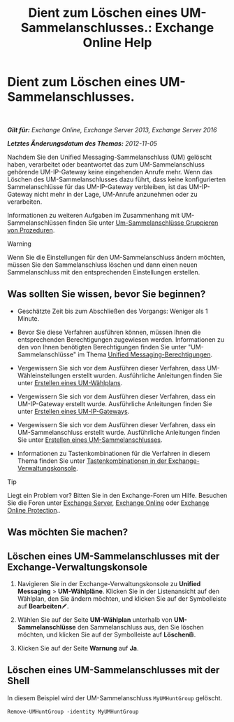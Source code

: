 ﻿---
title: 'Dient zum Löschen eines UM-Sammelanschlusses.: Exchange Online Help'
TOCTitle: Dient zum Löschen eines UM-Sammelanschlusses.
ms:assetid: 11ac102d-b58d-486c-85b6-e096428e556d
ms:mtpsurl: https://technet.microsoft.com/de-de/library/Aa996318(v=EXCHG.150)
ms:contentKeyID: 50554777
ms.date: 05/23/2018
mtps_version: v=EXCHG.150
ms.translationtype: MT
---

# Dient zum Löschen eines UM-Sammelanschlusses.

 

_**Gilt für:** Exchange Online, Exchange Server 2013, Exchange Server 2016_

_**Letztes Änderungsdatum des Themas:** 2012-11-05_

Nachdem Sie den Unified Messaging-Sammelanschluss (UM) gelöscht haben, verarbeitet oder beantwortet das zum UM-Sammelanschluss gehörende UM-IP-Gateway keine eingehenden Anrufe mehr. Wenn das Löschen des UM-Sammelanschlusses dazu führt, dass keine konfigurierten Sammelanschlüsse für das UM-IP-Gateway verbleiben, ist das UM-IP-Gateway nicht mehr in der Lage, UM-Anrufe anzunehmen oder zu verarbeiten.

Informationen zu weiteren Aufgaben im Zusammenhang mit UM-Sammelanschlüssen finden Sie unter [Um-Sammelanschlüsse Gruppieren von Prozeduren](um-hunt-group-procedures-exchange-2013-help.md).


> [!WARNING]
> Wenn Sie die Einstellungen für den UM-Sammelanschluss ändern möchten, müssen Sie den Sammelanschluss löschen und dann einen neuen Sammelanschluss mit den entsprechenden Einstellungen erstellen.



## Was sollten Sie wissen, bevor Sie beginnen?

  - Geschätzte Zeit bis zum Abschließen des Vorgangs: Weniger als 1 Minute.

  - Bevor Sie diese Verfahren ausführen können, müssen Ihnen die entsprechenden Berechtigungen zugewiesen werden. Informationen zu den von Ihnen benötigten Berechtigungen finden Sie unter "UM-Sammelanschlüsse" im Thema [Unified Messaging-Berechtigungen](unified-messaging-permissions-exchange-2013-help.md).

  - Vergewissern Sie sich vor dem Ausführen dieser Verfahren, dass UM-Wähleinstellungen erstellt wurden. Ausführliche Anleitungen finden Sie unter [Erstellen eines UM-Wählplans](create-a-um-dial-plan-exchange-2013-help.md).

  - Vergewissern Sie sich vor dem Ausführen dieser Verfahren, dass ein UM-IP-Gateway erstellt wurde. Ausführliche Anleitungen finden Sie unter [Erstellen eines UM-IP-Gateways](create-a-um-ip-gateway-exchange-2013-help.md).

  - Vergewissern Sie sich vor dem Ausführen dieser Verfahren, dass ein UM-Sammelanschluss erstellt wurde. Ausführliche Anleitungen finden Sie unter [Erstellen eines UM-Sammelanschlusses](create-a-um-hunt-group-exchange-2013-help.md).

  - Informationen zu Tastenkombinationen für die Verfahren in diesem Thema finden Sie unter [Tastenkombinationen in der Exchange-Verwaltungskonsole](keyboard-shortcuts-in-the-exchange-admin-center-exchange-online-protection-help.md).


> [!TIP]
> Liegt ein Problem vor? Bitten Sie in den Exchange-Foren um Hilfe. Besuchen Sie die Foren unter <A href="https://go.microsoft.com/fwlink/p/?linkid=60612">Exchange Server</A>, <A href="https://go.microsoft.com/fwlink/p/?linkid=267542">Exchange Online</A> oder <A href="https://go.microsoft.com/fwlink/p/?linkid=285351">Exchange Online Protection</A>..



## Was möchten Sie machen?

## Löschen eines UM-Sammelanschlusses mit der Exchange-Verwaltungskonsole

1.  Navigieren Sie in der Exchange-Verwaltungskonsole zu **Unified Messaging** \> **UM-Wählpläne**. Klicken Sie in der Listenansicht auf den Wählplan, den Sie ändern möchten, und klicken Sie auf der Symbolleiste auf **Bearbeiten**![Bearbeitungssymbol](images/Bb124582.6f53ccb2-1f13-4c02-bea0-30690e6ea71d(EXCHG.150).gif "Bearbeitungssymbol").

2.  Wählen Sie auf der Seite **UM-Wählplan** unterhalb von **UM-Sammelanschlüsse** den Sammelanschluss aus, den Sie löschen möchten, und klicken Sie auf der Symbolleiste auf **Löschen**![Löschen (Symbol)](images/JJ657511.14f639f6-61e8-4418-bbfb-0db14de9d2f5(EXCHG.150).gif "Löschen (Symbol)").

3.  Klicken Sie auf der Seite **Warnung** auf **Ja**.

## Löschen eines UM-Sammelanschlusses mit der Shell

In diesem Beispiel wird der UM-Sammelanschluss `MyUMHuntGroup` gelöscht.

    Remove-UMHuntGroup -identity MyUMHuntGroup

